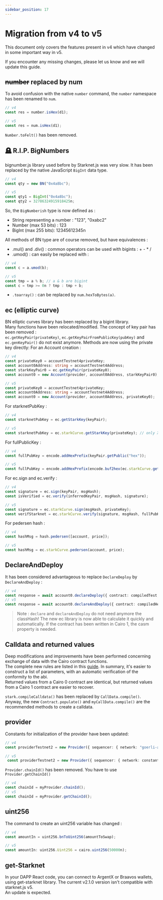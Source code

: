 ```yaml
---
sidebar_position: 17
---
```


# Migration from v4 to v5

This document only covers the features present in v4 which have changed in some important way in v5.

If you encounter any missing changes, please let us know and we will update this guide.

## ~~number~~ replaced by num

To avoid confusion with the native `number` command, the `number` namespace has been renamed to `num`.

```typescript
// v4
const res = number.isHex(d1);

// v5
const res = num.isHex(d1);
```

`Number.toFelt()` has been removed.

## 🪦 R.I.P. BigNumbers

bignumber.js library used before by Starknet.js was very slow. It has been replaced by the native JavaScript `BigInt` data type.

```typescript
// v4
const qty = new BN("0x4a8bc");

// v5
const qty1 = BigInt("0x4a8bc");
const qty2 = 32786324915918425n;
```

So, the `BigNumberish` type is now defined as :

- String representing a number : "123", "0xabc2"
- Number (max 53 bits) : 123
- BigInt (max 255 bits): 12345612345n

All methods of BN type are of course removed, but have equivalences :

- .mul() and .div() : common operators can be used with bigints : + - \* /
- .umod() : can easily be replaced with :

```typescript
// v4
const c = a.umod(b);

// v5
const tmp = a % b; // a & b are bigint
const c = tmp >= 0n ? tmp : tmp + b;
```

- `.toarray()` : can be replaced by `num.hexToBytes(a)`.

## ec (elliptic curve)

BN elliptic curves library has been replaced by a bigint library.  
Many functions have been relocated/modified.
The concept of key pair has been removed :  
`ec.getKeyPair(privateKey)`, `ec.getKeyPairFromPublicKey(pubKey)` and `ec.genKeyPair()` do not exist anymore.
Methods are now using the private key directly:
For an Account creation :

```typescript
// v4
const privateKey0 = accountTestnet4privateKey;
const account0Address: string = accountTestnet4Address;
const starkKeyPair0 = ec.getKeyPair(privateKey0);
const account0 = new Account(provider, account0Address, starkKeyPair0);

// v5
const privateKey0 = accountTestnet4privateKey;
const account0Address: string = accountTestnet4Address;
const account0 = new Account(provider, account0Address, privateKey0);
```

For starknetPubKey :

```typescript
// v4
const starknetPubKey = ec.getStarkKey(keyPair);

// v5
const starknetPubKey = ec.starkCurve.getStarkKey(privateKey); // only X part of full pubKey
```

For fullPublicKey :

```typescript
// v4
const fullPubKey = encode.addHexPrefix(keyPair.getPublic("hex"));

// v5
const fullPubKey = encode.addHexPrefix(encode.buf2hex(ec.starkCurve.getPublicKey(privateKey, false))); // full key
```

For ec.sign and ec.verify :

```typescript
// v4
const signature = ec.sign(keyPair, msgHash);
const isVerified = ec.verify(inferredKeyPair, msgHash, signature);

// v5
const signature = ec.starkCurve.sign(msgHash, privateKey);
const verifStarknet = ec.starkCurve.verify(signature, msgHash, fullPubKeySource);
```

For pedersen hash :

```typescript
// v4
const hashMsg = hash.pedersen([account, price]);

// v5
const hashMsg = ec.starkCurve.pedersen(account, price);
```

## Declare**And**Deploy

It has been considered advantageous to replace `DeclareDeploy` by `DeclareAndDeploy` :

```typescript
// v4
const response = await account0.declareDeploy({ contract: compiledTest, classHash: testClassHash });
// v5
const response = await account0.declareAndDeploy({ contract: compiledHelloSierra, casm: compiledHelloCasm });
```

> Note : `declare` and `declareAndDeploy` do not need anymore the classHash! The new ec library is now able to calculate it quickly and automatically. If the contract has been written in Cairo 1, the casm property is needed.

## Calldata and returned values

Deep modifications and improvements have been performed concerning exchange of data with the Cairo contract functions.  
The complete new rules are listed in this [guide](define_call_message.md).
In summary, it's easier to construct a list of parameters, with an automatic verification of the conformity to the abi.  
Returned values from a Cairo 0 contract are identical, but returned values from a Cairo 1 contract are easier to recover.

`stark.compileCalldata()` has been replaced by `CallData.compile()`. Anyway, the new `Contract.populate()` and `myCallData.compile()` are the recommended methods to create a calldata.

## provider

Constants for initialization of the provider have been updated:

```typescript
// v4
const providerTestnet2 = new Provider({ sequencer: { network: "goerli-alpha-2" } });

// v5
 const providerTestnet2 = new Provider({ sequencer: { network: constants.NetworkName.SN_GOERLI2 } }); // or SN_GOERLI or SN_MAIN
```

`Provider.chainId()` has been removed. You have to use `Provider.getChainId()`

```typescript
// v4
const chainId = myProvider.chainId();
// v5
const chainId = myProvider.getChainId();
```

## uint256

The command to create an uint256 variable has changed :

```typescript
// v4
const amountIn = uint256.bnToUint256(amountToSwap);

// v5
const amountIn: uint256.Uint256 = cairo.uint256(50000n);
```

## get-Starknet

In your DAPP React code, you can connect to ArgentX or Braavos wallets, using get-starknet library. The current v2.1.0 version isn't compatible with starknet.js v5.  
An update is expected.

